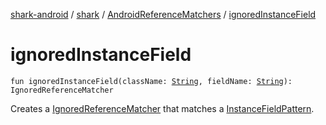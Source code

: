 [shark-android](../../index.md) / [shark](../index.md) / [AndroidReferenceMatchers](index.md) / [ignoredInstanceField](./ignored-instance-field.md)

# ignoredInstanceField

`fun ignoredInstanceField(className: `[`String`](https://kotlinlang.org/api/latest/jvm/stdlib/kotlin/-string/index.html)`, fieldName: `[`String`](https://kotlinlang.org/api/latest/jvm/stdlib/kotlin/-string/index.html)`): IgnoredReferenceMatcher`

Creates a [IgnoredReferenceMatcher](#) that matches a [InstanceFieldPattern](#).

